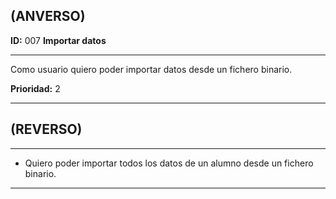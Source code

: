 ## **(ANVERSO)**  

**ID:** 007 **Importar datos**

---

Como usuario quiero poder importar datos desde un fichero binario.

**Prioridad:** 2  

---
## **(REVERSO)**
---

* Quiero poder importar todos los datos de un alumno desde un fichero binario.

---
